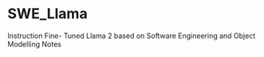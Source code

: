 # SWE_Llama
Instruction Fine- Tuned  Llama 2 based on Software Engineering and Object Modelling Notes
